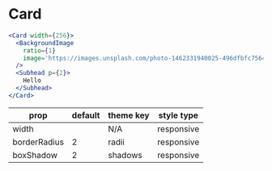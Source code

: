 # Card

```.jsx
<Card width={256}>
  <BackgroundImage
    ratio={1}
    image='https://images.unsplash.com/photo-1462331940025-496dfbfc7564?w=2048&q=20'
  />
  <Subhead p={2}>
    Hello
  </Subhead>
</Card>
```

prop | default | theme key | style type
---|---|---|---
width |  | N/A | responsive
borderRadius | 2 | radii | responsive
boxShadow | 2 | shadows | responsive